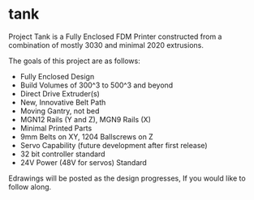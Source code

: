 # tank
Project Tank is a Fully Enclosed FDM Printer constructed from a combination of mostly 3030 and minimal 2020 extrusions.

The goals of this project are as follows:
 - Fully Enclosed Design
 - Build Volumes of 300^3 to 500^3 and beyond
 - Direct Drive Extruder(s)
 - New, Innovative Belt Path
 - Moving Gantry, not bed
 - MGN12 Rails (Y and Z), MGN9 Rails (X)
 - Minimal Printed Parts
 - 9mm Belts on XY, 1204 Ballscrews on Z
 - Servo Capability (future development after first release)
 - 32 bit controller standard
 - 24V Power (48V for servos) Standard

Edrawings will be posted as the design progresses, If you would like to follow along.
